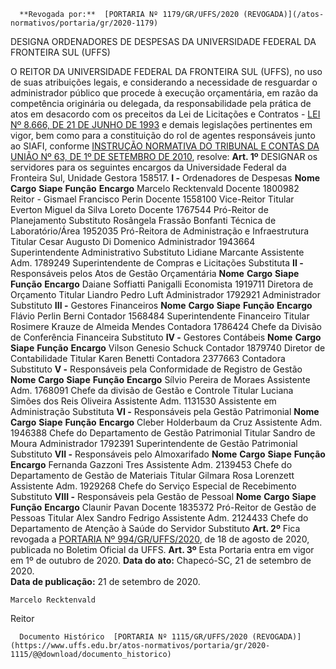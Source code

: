       **Revogada por:**  [PORTARIA Nº 1179/GR/UFFS/2020 (REVOGADA)](/atos-normativos/portaria/gr/2020-1179) 

   DESIGNA ORDENADORES DE DESPESAS DA UNIVERSIDADE FEDERAL DA FRONTEIRA SUL (UFFS)  

 O REITOR DA UNIVERSIDADE FEDERAL DA FRONTEIRA SUL (UFFS), no uso de suas atribuições legais, e considerando a necessidade de resguardar o administrador público que procede à execução orçamentária, em razão da competência originária ou delegada, da responsabilidade pela prática de atos em desacordo com os preceitos da Lei de Licitações e Contratos - [LEI Nº 8.666, DE 21 DE JUNHO DE 1993](http://www.planalto.gov.br/ccivil_03/leis/l8666cons.htm) e demais legislações pertinentes em vigor, bem como para a constituição do rol de agentes responsáveis junto ao SIAFI, conforme [INSTRUÇÃO NORMATIVA DO TRIBUNAL E CONTAS DA UNIÃO Nº 63, DE 1º DE SETEMBRO DE 2010](http://www.fazenda.gov.br/assuntos/atuacao-internacional/arquivos/instrucao-normativa-tcu-no-63-de-1o-de-setembro-de-2010.pdf/view), resolve:   **Art. 1º**  DESIGNAR os servidores para os seguintes encargos da Universidade Federal da Fronteira Sul, Unidade Gestora 158517. **I -**  Ordenadores de Despesas     **Nome**   **Cargo**   **Siape**   **Função**   **Encargo**     Marcelo Recktenvald   Docente   1800982   Reitor   -     Gismael Francisco Perin   Docente   1558100   Vice-Reitor   Titular     Everton Miguel da Silva Loreto   Docente   1767544   Pró-Reitor de Planejamento   Substituto     Rosângela Frassão Bonfanti   Técnica de Laboratório/Área   1952035   Pró-Reitora de Administração e Infraestrutura   Titular     Cesar Augusto Di Domenico   Administrador   1943664   Superintendente Administrativo   Substituto     Lidiane Marcante   Assistente Adm.   1789249   Superintendente de Compras e Licitações   Substituta       **II -**  Responsáveis pelos Atos de Gestão Orçamentária     **Nome**   **Cargo**   **Siape**   **Função**   **Encargo**     Daiane Soffiatti Panigalli   Economista   1919711   Diretora de Orçamento   Titular     Liandro Pedro Luft   Administrador   1792921   Administrador   Substituto       **III -**  Gestores Financeiros     **Nome**   **Cargo**   **Siape**   **Função**   **Encargo**     Flávio Perlin Berni   Contador   1568484   Superintendente Financeiro   Titular     Rosimere Krauze de Almeida Mendes   Contadora   1786424   Chefe da Divisão de Conferência Financeira   Substituto       **IV -**  Gestores Contábeis     **Nome**   **Cargo**   **Siape**   **Função**   **Encargo**     Vilson Genesio Schuck   Contador   1879740   Diretor de Contabilidade   Titular     Karen Benetti   Contadora   2377663   Contadora   Substituto       **V -**  Responsáveis pela Conformidade de Registro de Gestão     **Nome**   **Cargo**   **Siape**   **Função**   **Encargo**     Sílvio Pereira de Moraes   Assistente Adm.   1768091   Chefe da divisão de Gestão e Controle   Titular     Luciana Simões dos Reis Oliveira   Assistente Adm.   1131530   Assistente em Administração   Substituta       **VI -**  Responsáveis pela Gestão Patrimonial     **Nome**   **Cargo**   **Siape**   **Função**   **Encargo**     Cleber Holderbaum da Cruz   Assistente Adm.   1946388   Chefe do Departamento de Gestão Patrimonial   Titular     Sandro de Moura   Administrador   1792391   Superintendente de Gestão Patrimonial   Substituto       **VII -**  Responsáveis pelo Almoxarifado     **Nome**   **Cargo**   **Siape**   **Função**   **Encargo**     Fernanda Gazzoni Tres   Assistente Adm.   2139453   Chefe do Departamento de Gestão de Materiais   Titular     Gilmara Rosa Lorenzett   Assistente Adm.   1929268   Chefe do Serviço Especial de Recebimento   Substituto       **VIII -**  Responsáveis pela Gestão de Pessoal     **Nome**   **Cargo**   **Siape**   **Função**   **Encargo**     Claunir Pavan   Docente   1835372   Pró-Reitor de Gestão de Pessoas   Titular     Alex Sandro Fedrigo   Assistente Adm.   2124433   Chefe do Departamento de Atenção à Saúde do Servidor   Substituto       **Art. 2º**  Fica revogada a [PORTARIA Nº 994/GR/UFFS/2020](https://www.uffs.edu.br/atos-normativos/portaria/gr/2020-0994), de 18 de agosto de 2020, publicada no Boletim Oficial da UFFS.   **Art. 3º**  Esta Portaria entra em vigor em 1º de outubro de 2020.        **Data do ato:** Chapecó-SC, 21 de setembro de 2020.   
 **Data de publicação:**  21 de setembro de 2020. 

    Marcelo Recktenvald   
 Reitor 

      Documento Histórico  [PORTARIA Nº 1115/GR/UFFS/2020 (REVOGADA)](https://www.uffs.edu.br/atos-normativos/portaria/gr/2020-1115/@@download/documento_historico)     
      